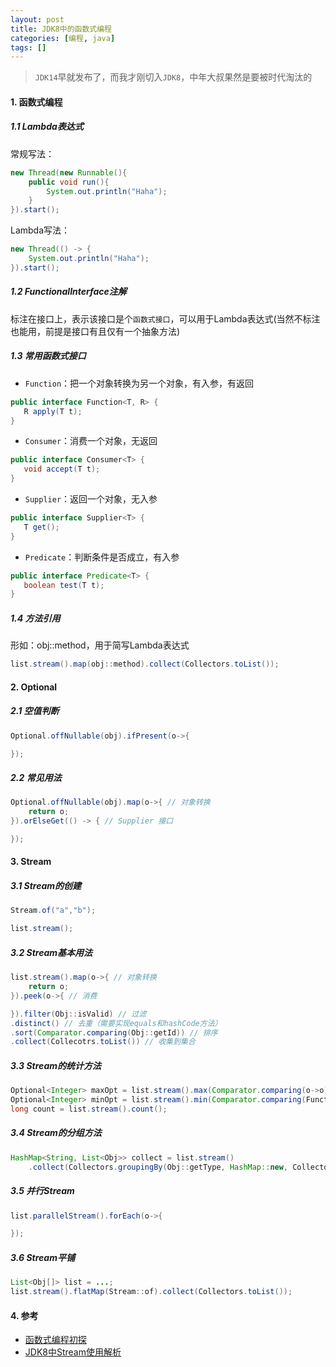```yaml
---
layout: post
title: JDK8中的函数式编程
categories: [编程, java]
tags: []
---
```



> `JDK14`早就发布了，而我才刚切入`JDK8`，中年大叔果然是要被时代淘汰的

#### 1. 函数式编程

##### 1.1 Lambda表达式

常规写法：
```java
new Thread(new Runnable(){
    public void run(){
        System.out.println("Haha");
    }
}).start();
```

Lambda写法：
```java
new Thread(() -> {
    System.out.println("Haha");
}).start();
```

##### 1.2 FunctionalInterface注解

标注在接口上，表示该接口是个`函数式接口`，可以用于Lambda表达式(当然不标注也能用，前提是接口有且仅有一个抽象方法)

##### 1.3 常用函数式接口

* `Function`：把一个对象转换为另一个对象，有入参，有返回

```java
public interface Function<T, R> {
   R apply(T t);
}
```

* `Consumer`：消费一个对象，无返回

```java
public interface Consumer<T> {
   void accept(T t);
}
```

* `Supplier`：返回一个对象，无入参

```java
public interface Supplier<T> {
   T get();
}
```

* `Predicate`：判断条件是否成立，有入参

```java
public interface Predicate<T> {
   boolean test(T t);
}
```

##### 1.4 方法引用

形如：obj::method，用于简写Lambda表达式

```java
list.stream().map(obj::method).collect(Collectors.toList());
```

#### 2. Optional

##### 2.1 空值判断

```java
Optional.offNullable(obj).ifPresent(o->{

});
```

##### 2.2 常见用法

```java
Optional.offNullable(obj).map(o->{ // 对象转换
    return o;
}).orElseGet(() -> { // Supplier 接口

});
```

#### 3. Stream

##### 3.1 Stream的创建

```java
Stream.of("a","b");

list.stream();
```

##### 3.2 Stream基本用法

```java
list.stream().map(o->{ // 对象转换
    return o;
}).peek(o->{ // 消费

}).filter(Obj::isValid) // 过滤
.distinct() // 去重（需要实现equals和hashCode方法）
.sort(Comparator.comparing(Obj::getId)) // 排序
.collect(Collecotrs.toList()) // 收集到集合
```

##### 3.3 Stream的统计方法

```java
Optional<Integer> maxOpt = list.stream().max(Comparator.comparing(o->o));
Optional<Integer> minOpt = list.stream().min(Comparator.comparing(Function.identity()));
long count = list.stream().count();
```

##### 3.4 Stream的分组方法

```java
HashMap<String, List<Obj>> collect = list.stream()
    .collect(Collectors.groupingBy(Obj::getType, HashMap::new, Collectors.toList()));
```

##### 3.5 并行Stream

```java
list.parallelStream().forEach(o->{

});
```

##### 3.6 Stream平铺

```java
List<Obj[]> list = ...;
list.stream().flatMap(Stream::of).collect(Collectors.toList());
```

#### 4. 参考

* [函数式编程初探](https://www.ruanyifeng.com/blog/2012/04/functional_programming.html)
* [JDK8中Stream使用解析](https://www.cnblogs.com/pi-laoban/p/14855018.html)
